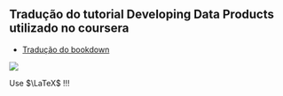 ## Tradução do tutorial Developing Data Products utilizado no coursera

- [Tradução do bookdown](https://seankross.com/developing-data-products/)

![](me.jpg=40x20)

Use $\LaTeX$ !!!
